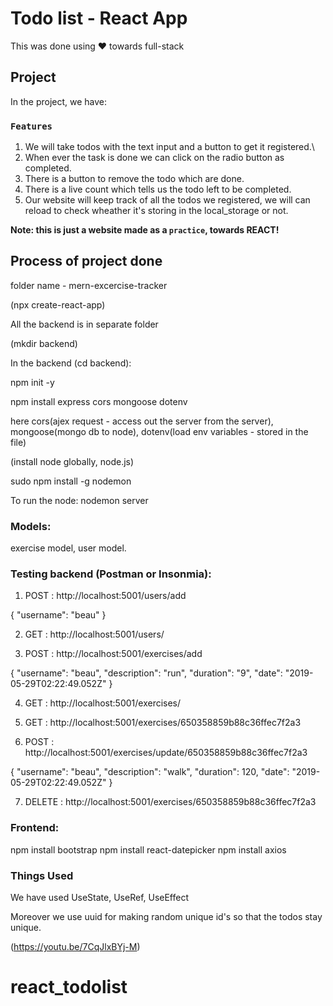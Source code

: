 # Todo list - React App

This was done using ❤️ towards full-stack

## Project

In the project, we have:

### `Features`

1. We will take todos with the text input and a button to get it registered.\
2. When ever the task is done we can click on the radio button as completed.
3. There is a button to remove the todo which are done.
4. There is a live count which tells us the todo left to be completed.
5. Our website will keep track of all the todos we registered, we will can reload to check wheather it's storing in the local_storage or not.

**Note: this is just a website made as a `practice`, towards REACT!**

## Process of project done

folder name - mern-excercise-tracker

(npx create-react-app)

All the backend is in separate folder

(mkdir backend)

In the backend (cd backend):

npm init -y

npm install express cors mongoose dotenv

here cors(ajex request - access out the server from the server), mongoose(mongo db to node), dotenv(load env variables - stored in the file)

(install node globally, node.js)

sudo npm install -g nodemon

To run the node:
nodemon server

### Models:
exercise model, user model.

### Testing backend (Postman or Insonmia):
1. POST : http://localhost:5001/users/add 

{
    "username": "beau"
}

2. GET : http://localhost:5001/users/

3. POST : http://localhost:5001/exercises/add

{
    "username": "beau",
    "description": "run",
    "duration": "9",
    "date": "2019-05-29T02:22:49.052Z"
}

4. GET : http://localhost:5001/exercises/

5. GET : http://localhost:5001/exercises/650358859b88c36ffec7f2a3

6. POST : http://localhost:5001/exercises/update/650358859b88c36ffec7f2a3

{
    "username": "beau",
    "description": "walk",
    "duration": 120,
    "date": "2019-05-29T02:22:49.052Z"
}

7. DELETE : http://localhost:5001/exercises/650358859b88c36ffec7f2a3

### Frontend:

npm install bootstrap
npm install react-datepicker
npm install axios

### Things Used

We have used UseState, UseRef, UseEffect

Moreover we use uuid for making random unique id's so that the todos stay unique.

(https://youtu.be/7CqJlxBYj-M)

# react_todolist
